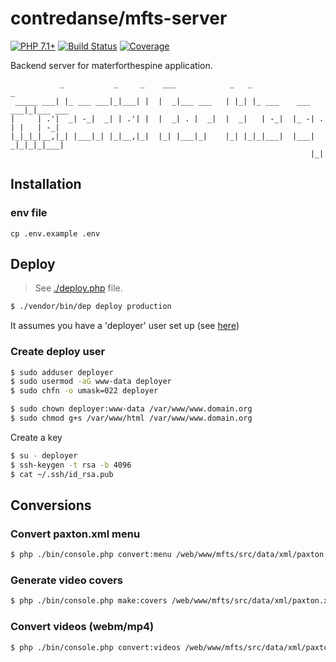 # contredanse/mfts-server

[![PHP 7.1+](https://img.shields.io/badge/php-7.1+-ff69b4.svg)](https://packagist.org/packages/soluble/mediatools)
[![Build Status](https://travis-ci.org/contredanse/mfts-server.svg?branch=master)](https://travis-ci.org/contredanse/mfts-server)
[![Coverage](https://codecov.io/gh/contredanse/mfts-server/branch/master/graph/badge.svg)](https://codecov.io/gh/contredanse/mfts-server)

Backend server for materforthespine application.

``` 
           _           _     _    ___            _   _                  _         
 _____ ___| |_ ___ ___|_|___| |  |  _|___ ___   | |_| |_ ___    ___ ___|_|___ ___ 
|     | .'|  _| -_|  _| | .'| |  |  _| . |  _|  |  _|   | -_|  |_ -| . | |   | -_|
|_|_|_|__,|_| |___|_| |_|__,|_|  |_| |___|_|    |_| |_|_|___|  |___|  _|_|_|_|___|
                                                                   |_|            
```    

## Installation

### env file

```
cp .env.example .env
```

## Deploy

> See [./deploy.php](./deploy.php) file.

```bash
$ ./vendor/bin/dep deploy production
```

It assumes you have a 'deployer' user set up (see [here](https://www.digitalocean.com/community/tutorials/automatically-deploy-laravel-applications-deployer-ubuntu#step-3-%E2%80%94-configuring-the-deployer-user))

### Create deploy user 

```bash
$ sudo adduser deployer
$ sudo usermod -aG www-data deployer
$ sudo chfn -o umask=022 deployer
```

```bash
$ sudo chown deployer:www-data /var/www/www.domain.org
$ sudo chmod g+s /var/www/html /var/www/www.domain.org
```

Create a key
 
```bash
$ su - deployer
$ ssh-keygen -t rsa -b 4096
$ cat ~/.ssh/id_rsa.pub
```

## Conversions

### Convert paxton.xml menu

```bash
$ php ./bin/console.php convert:menu /web/www/mfts/src/data/xml/paxton.xml
```

### Generate video covers

```bash
$ php ./bin/console.php make:covers /web/www/mfts/src/data/xml/paxton.xml
```

### Convert videos (webm/mp4)

```bash
$ php ./bin/console.php convert:videos /web/www/mfts/src/data/xml/paxton.xml

```

